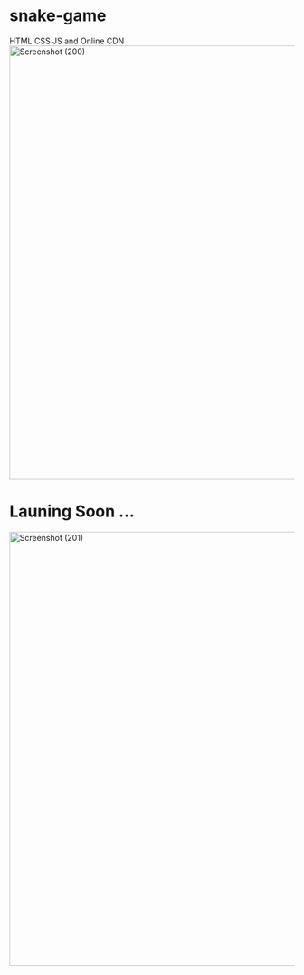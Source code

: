 # snake-game
HTML CSS JS and Online CDN
<img width="1366" height="768" alt="Screenshot (200)" src="https://github.com/user-attachments/assets/0ef01acf-75a5-499f-8299-641e153a393f" />

<h1>Launing Soon ...</h1>
<img width="1366" height="768" alt="Screenshot (201)" src="https://github.com/user-attachments/assets/50c096ad-9bb0-4932-a615-fdc6e7479ac1" />
